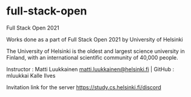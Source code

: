 # full-stack-open
Full Stack Open 2021

Works done as a part of Full Stack Open 2021 by University of Helsinki

The University of Helsinki is the oldest and largest science university in Finland, with an international scientific community of 40,000 people.

Instructor : Matti Luukkainen matti.luukkainen@helsinki.fi | GitHub : mluukkai Kalle Ilves

Invitation link for the server https://study.cs.helsinki.fi/discord
